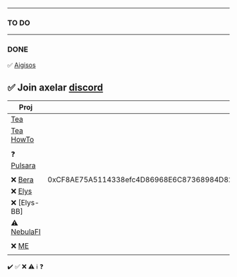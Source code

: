 
---
### TO DO



---
### DONE

 ✅ [Aigisos](https://quest.intract.io/quest/6764267cb4c9cfdac86ec3e7)


✅ Join axelar [discord](https://discord.gg/axelar)
---


| Proj |      | Notes|
|------|------|------|
|[Tea](https://app.tea.xyz)                  |                                                                             |
|[Tea HowTo](https://medium.com/@voltron1902zp/tea-%D1%8D%D1%82%D0%BE-%D0%B4%D0%B5%D1%86%D0%B5%D0%BD%D1%82%D1%80%D0%B0%D0%BB%D0%B8%D0%B7%D0%BE%D0%B2%D0%B0%D0%BD%D0%BD%D1%8B%D0%B9-%D1%82%D0%B5%D1%85%D0%BD%D0%BE%D0%BB%D0%BE%D0%B3%D0%B8%D1%87%D0%B5%D1%81%D0%BA%D0%B8%D0%B9-%D0%BF%D1%80%D0%BE%D1%82%D0%BE%D0%BA%D0%BE%D0%BB-%D0%BA%D0%BE%D1%82%D0%BE%D1%80%D1%8B%D0%B9-%D0%BF%D0%BE%D0%B7%D0%B2%D0%BE%D0%BB%D1%8F%D0%B5%D1%82-%D1%80%D0%B0%D0%B7%D1%80%D0%B0%D0%B1%D0%BE%D1%82%D1%87%D0%B8%D0%BA%D0%B0%D0%BC-%D1%81-%D0%BE%D1%82%D0%BA%D1%80%D1%8B%D1%82%D1%8B%D0%BC-c8d97977556b) |
|                                            |                                                                             |
| ❓ [Pulsara](https://medium.com/@pulsara.io/pulsaras-sara-token-airdrop-for-coreum-holders-comprehensive-guide-a1a3a4a1d223) |
|                                            |                                                                             |
| ❌ [Bera](https://artio.faucet.berachain.com/) | 0xCF8AE75A5114338efc4D86968E6C87368984D82E | [faucet](https://artio.faucet.berachain.com)
| ❌ [Elys](https://testnet.elys.network/faucet) |
| ❌ [Elys-BB]
| ⚠️ [NebulaFI](https://nebulafi.xyz/faucet) |
||
| ❌ [ME](https://wallet.magiceden.io/)|
|                                            |                                                                             |
✔️ ✅ ❌ ⚠️ ℹ️ ❓
